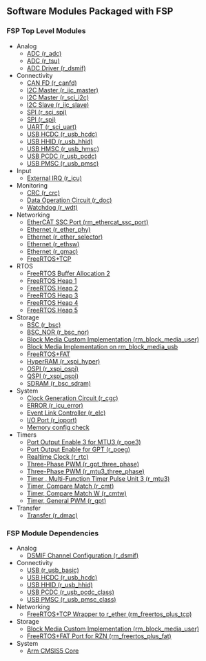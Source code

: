 ## Software Modules Packaged with FSP

### FSP Top Level Modules
  * Analog
    * [ADC (r_adc)](https://renesas.github.io/rzn-fsp/group___a_d_c.html)
    * [ADC (r_tsu)](https://renesas.github.io/rzn-fsp/group___t_s_u.html)
    * [ADC Driver (r_dsmif)](https://renesas.github.io/rzn-fsp/group___d_s_m_i_f.html)
  * Connectivity
    * [CAN FD (r_canfd)](https://renesas.github.io/rzn-fsp/group___c_a_n_f_d.html)
    * [I2C Master (r_iic_master)](https://renesas.github.io/rzn-fsp/group___i_i_c___m_a_s_t_e_r.html)
    * [I2C Master (r_sci_i2c)](https://renesas.github.io/rzn-fsp/group___s_c_i___i2_c.html)
    * [I2C Slave (r_iic_slave)](https://renesas.github.io/rzn-fsp/group___i_i_c___s_l_a_v_e.html)
    * [SPI (r_sci_spi)](https://renesas.github.io/rzn-fsp/group___s_c_i___s_p_i.html)
    * [SPI (r_spi)](https://renesas.github.io/rzn-fsp/group___s_p_i.html)
    * [UART (r_sci_uart)](https://renesas.github.io/rzn-fsp/group___s_c_i___u_a_r_t.html)
    * [USB HCDC (r_usb_hcdc)](https://renesas.github.io/rzn-fsp/group___u_s_b___h_c_d_c.html)
    * [USB HHID (r_usb_hhid)](https://renesas.github.io/rzn-fsp/group___u_s_b___h_h_i_d.html)
    * [USB HMSC (r_usb_hmsc)](https://renesas.github.io/rzn-fsp/group___u_s_b___h_m_s_c.html)
    * [USB PCDC (r_usb_pcdc)](https://renesas.github.io/rzn-fsp/group___u_s_b___p_c_d_c.html)
    * [USB PMSC (r_usb_pmsc)](https://renesas.github.io/rzn-fsp/group___u_s_b___p_m_s_c.html)
  * Input
    * [External IRQ (r_icu)](https://renesas.github.io/rzn-fsp/group___i_c_u.html)
  * Monitoring
    * [CRC (r_crc)](https://renesas.github.io/rzn-fsp/group___c_r_c.html)
    * [Data Operation Circuit (r_doc)](https://renesas.github.io/rzn-fsp/group___d_o_c.html)
    * [Watchdog (r_wdt)](https://renesas.github.io/rzn-fsp/group___w_d_t.html)
  * Networking
    * [EtherCAT SSC Port (rm_ethercat_ssc_port)](https://renesas.github.io/rzn-fsp/group___r_m___e_t_h_e_r_c_a_t___s_s_c___p_o_r_t.html)
    * [Ethernet (r_ether_phy)](https://renesas.github.io/rzn-fsp/group___e_t_h_e_r___p_h_y.html)
    * [Ethernet (r_ether_selector)](https://renesas.github.io/rzn-fsp/group___e_t_h_e_r___s_e_l_e_c_t_o_r.html)
    * [Ethernet (r_ethsw)](https://renesas.github.io/rzn-fsp/group___e_t_h_e_r___s_w_i_t_c_h.html)
    * [Ethernet (r_gmac)](https://renesas.github.io/rzn-fsp/group___e_t_h_e_r.html)
    * [FreeRTOS+TCP](https://www.freertos.org/FreeRTOS-Plus/FreeRTOS_Plus_TCP/TCP_IP_Configuration.html)
  * RTOS
    * [FreeRTOS Buffer Allocation 2](https://www.freertos.org/FreeRTOS-Plus/FreeRTOS_Plus_TCP/Embedded_Ethernet_Buffer_Management.html)
    * [FreeRTOS Heap 1](https://www.freertos.org/a00111.html#heap_1)
    * [FreeRTOS Heap 2](https://www.freertos.org/a00111.html#heap_2)
    * [FreeRTOS Heap 3](https://www.freertos.org/a00111.html#heap_3)
    * [FreeRTOS Heap 4](https://www.freertos.org/a00111.html#heap_4)
    * [FreeRTOS Heap 5](https://www.freertos.org/a00111.html#heap_5)
  * Storage
    * [BSC (r_bsc)](https://renesas.github.io/rzn-fsp/group___b_s_c.html)
    * [BSC_NOR (r_bsc_nor)](https://renesas.github.io/rzn-fsp/group___b_s_c___n_o_r.html)
    * [Block Media Custom Implementation (rm_block_media_user)](https://renesas.github.io/rzn-fsp/group___r_m___b_l_o_c_k___m_e_d_i_a___u_s_e_r.html)
    * [Block Media Implementation on rm_block_media_usb](https://renesas.github.io/rzn-fsp/group___r_m___b_l_o_c_k___m_e_d_i_a___u_s_b.html)
    * [FreeRTOS+FAT](https://www.freertos.org/FreeRTOS-Plus/FreeRTOS_Plus_FAT/index.html)
    * [HyperRAM (r_xspi_hyper)](https://renesas.github.io/rzn-fsp/group___x_s_p_i___h_y_p_e_r.html)
    * [OSPI (r_xspi_ospi)](https://renesas.github.io/rzn-fsp/group___x_s_p_i___o_s_p_i.html)
    * [QSPI (r_xspi_qspi)](https://renesas.github.io/rzn-fsp/group___x_s_p_i___q_s_p_i.html)
    * [SDRAM (r_bsc_sdram)](https://renesas.github.io/rzn-fsp/group___b_s_c___s_d_r_a_m.html)
  * System
    * [Clock Generation Circuit (r_cgc)](https://renesas.github.io/rzn-fsp/group___c_g_c.html)
    * [ERROR (r_icu_error)](https://renesas.github.io/rzn-fsp/group___i_c_u___e_r_r_o_r.html)
    * [Event Link Controller (r_elc)](https://renesas.github.io/rzn-fsp/group___e_l_c.html)
    * [I/O Port (r_ioport)](https://renesas.github.io/rzn-fsp/group___i_o_p_o_r_t.html)
    * [Memory config check](https://renesas.github.io/rzn-fsp/group___r_e_n_e_s_a_s___c_o_m_m_o_n.html)
  * Timers
    * [Port Output Enable 3 for MTU3 (r_poe3)](https://renesas.github.io/rzn-fsp/group___p_o_e3.html)
    * [Port Output Enable for GPT (r_poeg)](https://renesas.github.io/rzn-fsp/group___p_o_e_g.html)
    * [Realtime Clock (r_rtc)](https://renesas.github.io/rzn-fsp/group___r_t_c.html)
    * [Three-Phase PWM (r_gpt_three_phase)](https://renesas.github.io/rzn-fsp/group___g_p_t___t_h_r_e_e___p_h_a_s_e.html)
    * [Three-Phase PWM (r_mtu3_three_phase)](https://renesas.github.io/rzn-fsp/group___m_t_u3___t_h_r_e_e___p_h_a_s_e.html)
    * [Timer , Multi-Function Timer Pulse Unit 3 (r_mtu3)](https://renesas.github.io/rzn-fsp/group___m_t_u3.html)
    * [Timer, Compare Match (r_cmt)](https://renesas.github.io/rzn-fsp/group___c_m_t.html)
    * [Timer, Compare Match W (r_cmtw)](https://renesas.github.io/rzn-fsp/group___c_m_t_w.html)
    * [Timer, General PWM (r_gpt)](https://renesas.github.io/rzn-fsp/group___g_p_t.html)
  * Transfer
    * [Transfer (r_dmac)](https://renesas.github.io/rzn-fsp/group___d_m_a_c.html)


### FSP Module Dependencies
  * Analog
    * [DSMIF Channel Configuration (r_dsmif)](https://renesas.github.io/rzn-fsp/group___d_s_m_i_f.html)
  * Connectivity
    * [USB (r_usb_basic)](https://renesas.github.io/rzn-fsp/group___u_s_b.html)
    * [USB HCDC (r_usb_hcdc)](https://renesas.github.io/rzn-fsp/group___u_s_b___h_c_d_c.html)
    * [USB HHID (r_usb_hhid)](https://renesas.github.io/rzn-fsp/group___u_s_b___h_h_i_d.html)
    * [USB PCDC (r_usb_pcdc_class)](https://renesas.github.io/rzn-fsp/group___u_s_b___p_c_d_c.html)
    * [USB PMSC (r_usb_pmsc_class)](https://renesas.github.io/rzn-fsp/group___u_s_b___p_m_s_c.html)
  * Networking
    * [FreeRTOS+TCP Wrapper to r_ether (rm_freertos_plus_tcp)](https://renesas.github.io/rzn-fsp/group___f_r_e_e_r_t_o_s___p_l_u_s___t_c_p.html)
  * Storage
    * [Block Media Custom Implementation (rm_block_media_user)](https://renesas.github.io/rzn-fsp/group___r_m___b_l_o_c_k___m_e_d_i_a___u_s_e_r.html)
    * [FreeRTOS+FAT Port for RZN (rm_freertos_plus_fat)](https://www.freertos.org/FreeRTOS-Plus/FreeRTOS_Plus_FAT/index.html)
  * System
    * [Arm CMSIS5 Core](https://renesas.github.io/rzn-fsp/)
